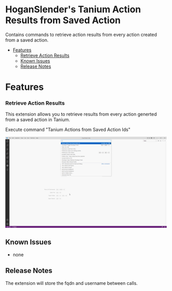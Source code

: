 <h1>HoganSlender's Tanium Action Results from Saved Action</h1>

Contains commands to retrieve action results from every action created from a saved action.

- [Features](#features)
    - [Retrieve Action Results](#retrieve-action-results)
  - [Known Issues](#known-issues)
  - [Release Notes](#release-notes)

# Features

### Retrieve Action Results

This extension allows you to retrieve results from every action generted from a saved action in Tanium.

Execute command "Tanium Actions from Saved Action Ids"

![Action Results from Saved Actions](./media/actions_from_saved_actions.gif)
## Known Issues
* none
## Release Notes
The extension will store the fqdn and username between calls.
